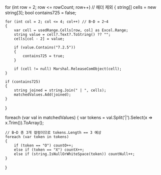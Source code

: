 for (int row = 2; row <= rowCount; row++) // 헤더 제외
{
    string[] cells = new string[3];
    bool contains725 = false;

    for (int col = 2; col <= 4; col++) // B~D = 2~4
    {
        var cell = usedRange.Cells[row, col] as Excel.Range;
        string value = cell?.Text?.ToString() ?? "";
        cells[col - 2] = value;

        if (value.Contains("7.2.5"))
        {
            contains725 = true;
        }

        if (cell != null) Marshal.ReleaseComObject(cell);
    }

    if (contains725)
    {
        string joined = string.Join(" | ", cells);
        matchedValues.Add(joined);
    }
}


foreach (var val in matchedValues)
{
    var tokens = val.Split('|').Select(x => x.Trim()).ToArray();

    // B~D 총 3개 컬럼이므로 tokens.Length == 3 예상
    foreach (var token in tokens)
    {
        if (token == "O") countO++;
        else if (token == "X") countX++;
        else if (string.IsNullOrWhiteSpace(token)) countNull++;
    }
}
